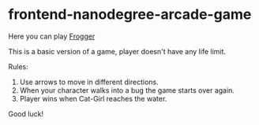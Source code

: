 frontend-nanodegree-arcade-game
===============================

Here you can play [Frogger](http://aviun.github.io/frontend-nanodegree-arcade-game)

This is a basic version of a game, player doesn't have any life limit.

Rules:

1. Use arrows to move in different directions.
2. When your character walks into a bug the game starts over again.
3. Player wins when Cat-Girl reaches the water.

Good luck!